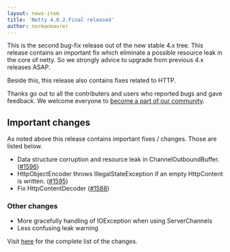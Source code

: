 ```yaml
---
layout: news-item
title: 'Netty 4.0.2.Final released'
author: normanmaurer
---
```


This is the second bug-fix release out of the new stable 4.x tree. This release contains an important fix which eliminate a possible resource leak in the core of netty. So we strongly advice to upgrade from previous 4.x releases ASAP.

Beside this, this release also contains fixes related to HTTP.

Thanks go out to all the contributers and users who reported bugs and gave feedback. We welcome everyone to [become a part of our community](http://netty.io/community.html).

## Important changes
As noted above this release contains important fixes / changes. Those are listed below.

* Data structure corruption and resource leak in ChannelOutboundBuffer. ([#1596](https://github.com/netty/netty/issues/1596))
* HttpObjectEncoder throws IllegalStateException if an empty HttpContent is written. ([#1595](https://github.com/netty/netty/issues/1595))
* Fix HttpContentDecoder ([#1588](https://github.com/netty/netty/pull/1588))

### Other changes

* More gracefully handling of IOException when using ServerChannels
* Less confusing leak warning

Visit [here](https://github.com/netty/netty/issues?milestone=62&state=closed) for the complete list of the changes.
